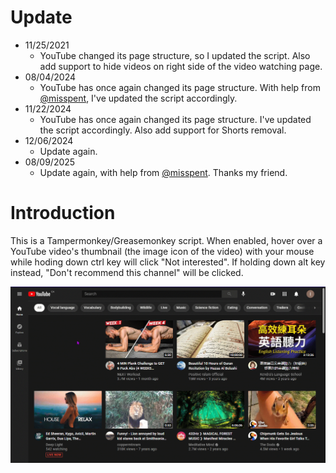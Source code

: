 # Update
* 11/25/2021
  - YouTube changed its page structure, so I updated the script. Also add support to hide videos on right side of the video watching page. 
* 08/04/2024
  - YouTube has once again changed its page structure. With help from [@misspent](https://github.com/misspent), I've updated the script accordingly.
* 11/22/2024
  - YouTube has once again changed its page structure. I've updated the script accordingly. Also add support for Shorts removal.
* 12/06/2024
  - Update again. 
* 08/09/2025
  - Update again, with help from [@misspent](https://github.com/0x7FFFFFFFFFFFFFFF/I_am_not_interested_in_this_youtube_video/issues/9#issuecomment-3168578625). Thanks my friend.

# Introduction

This is a Tampermonkey/Greasemonkey script. When enabled, hover over a YouTube video's thumbnail (the image icon of the video) with your mouse while hoding down ctrl key will click "Not interested". If holding down alt key instead, "Don't recommend this channel" will be clicked.

![](https://raw.githubusercontent.com/0x7FFFFFFFFFFFFFFF/I_am_not_interested_in_this_youtube_video/main/youtube.gif)




